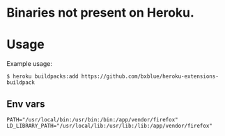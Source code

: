 # Binaries not present on Heroku.

# Usage

Example usage:

```shell
$ heroku buildpacks:add https://github.com/bxblue/heroku-extensions-buildpack
```

## Env vars

```shell
PATH="/usr/local/bin:/usr/bin:/bin:/app/vendor/firefox"
LD_LIBRARY_PATH="/usr/local/lib:/usr/lib:/lib:/app/vendor/firefox"
```
<!-- ## Credit
I cloned a portion of this code from @bensomers so that I can configure the variables to create a recent buildpack for Heroku. -->
